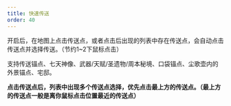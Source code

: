 ```yaml
---
title: 快速传送
order: 40
---
```


开启后，在地图上点击传送点，或者点击后出现的列表中存在传送点，会自动点击传送点并选择传送。（节约1~2下鼠标点击）

支持传送锚点、七天神像、武器/天赋/圣遗物/周本秘境、口袋锚点、尘歌壶内的外景锚点、宅邸。

**点击传送点后，列表中出现多个传送点选择，优先点击最上方的传送点。（最上方的传送点一般是离你鼠标点击位置最近的传送点）**


